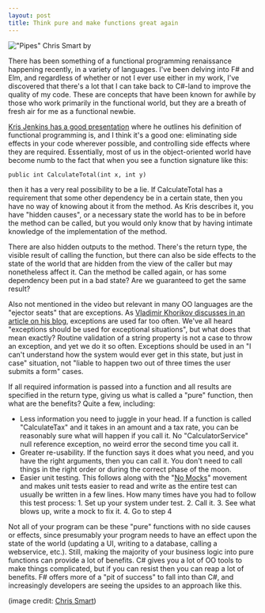 ```yaml
---
layout: post
title: Think pure and make functions great again
---
```


!["Pipes" Chris Smart by ](5865519128_224430423c_o.jpg)

There has been something of a functional programming renaissance happening recently, in a variety of languages. I've been delving into F# and Elm, and regardless of whether or not I ever use either in my work, I've discovered that there's a lot that I can take back to C#-land to improve the quality of my code. These are concepts that have been known for awhile by those who work primarily in the functional world, but they are a breath of fresh air for me as a functional newbie.

[Kris Jenkins has a good presentation](https://www.youtube.com/watch?v=tQRtTSIpye4) where he outlines his definition of functional programming is, and I think it's a good one: eliminating side effects in your code wherever possible, and controlling side effects where they are required. Essentially, most of us in the object-oriented world have become numb to the fact that when you see a function signature like this:

```
public int CalculateTotal(int x, int y)
```

then it has a very real possibility to be a lie. If CalculateTotal has a requirement that some other dependency be in a certain state, then you have no way of knowing about it from the method. As Kris describes it, you have "hidden causes", or a necessary state the world has to be in before the method can be called, but you would only know that by having intimate knowledge of the implementation of the method.

There are also hidden outputs to the method. There's the return type, the visible result of calling the function, but there can also be side effects to the state of the world that are hidden from the view of the caller but may nonetheless affect it. Can the method be called again, or has some dependency been put in a bad state? Are we guaranteed to get the same result?

Also not mentioned in the video but relevant in many OO languages are the "ejector seats" that are exceptions. As [Vladimir Khorikov discusses in an article on his blog](http://enterprisecraftsmanship.com/2015/02/26/exceptions-for-flow-control-in-c/), exceptions are used far too often. We've all heard "exceptions should be used for exceptional situations", but what does that mean exactly? Routine validation of a string property is not a case to throw an exception, and yet we do it so often. Exceptions should be used in an "I can't understand how the system would ever get in this state, but just in case" situation, not "liable to happen two out of three times the user submits a form" cases.

If all required information is passed into a function and all results are specified in the return type, giving us what is called a "pure" function, then what are the benefits? Quite a few, including:

* Less information you need to juggle in your head. If a function is called "CalculateTax" and it takes in an amount and a tax rate, you can be reasonably sure what will happen if you call it. No "CalculatorService" null reference exception, no weird error the second time you call it.
* Greater re-usability. If the function says it does what you need, and you have the right arguments, then you can call it. You don't need to call things in the right order or during the correct phase of the moon.
* Easier unit testing. This follows along with the "[No Mocks](http://enterprisecraftsmanship.com/2016/07/05/growing-object-oriented-software-guided-by-tests-without-mocks/)" movement and makes unit tests easier to read and write as the entire test can usually be written in a few lines. How many times have you had to follow this test process: 1. Set up your system under test. 2. Call it. 3. See what blows up, write a mock to fix it. 4. Go to step 4

Not all of your program can be these "pure" functions with no side causes or effects, since presumably your program needs to have an effect upon the state of the world (updating a UI, writing to a database, calling a webservice, etc.). Still, making the majority of your business logic into pure functions can provide a lot of benefits. C# gives you a lot of OO tools to make things complicated, but if you can resist then you can reap a lot of benefits. F# offers more of a "pit of success" to fall into than C#, and increasingly developers are seeing the upsides to an approach like this.

(image credit: [Chris Smart](https://www.flickr.com/photos/sigma/5865519128/in/photolist-9Wjju9-4GGNw-dPt3Es-4FK9FF-JFJ2V-nJctby-4AcveW-q4dC-e3Wnpx-2orSZ-6kX5zR-dL7ju-5hXXtJ-5Gy3U7-5GtKZg-efe3rw-6duF23-sctvY-rRhdJH-9N7QJb-aVwpk2-bZsHy-dhT4jm-ekPqW4-7JPE33-5GtL4H-qDxXYJ-6GCsM1-9keruF-5Gy42Y-9QcDmT-6LRfEm-a1VXqK-2K5BQX-7wKmWC-4HigwE-7wKmVu-uWcea-9YQLjT-A8Bi1-5BC5h-4V5QX-tMcEL-p1gS4g-kcyKu7-oFH5FZ-nTAGcw-CAPeb-8APL6N-ENLhb))
